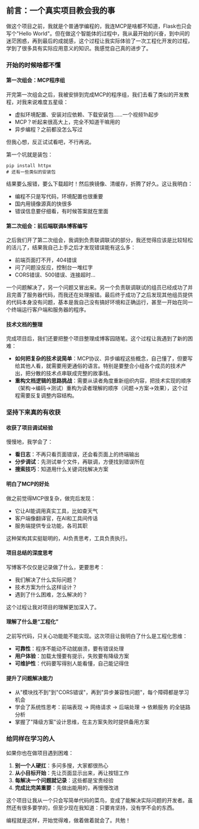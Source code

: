 
## 前言：一个真实项目教会我的事

做这个项目之前，我就是个普通学编程的，我连MCP是啥都不知道，Flask也只会写个"Hello World"。但在做这个智能体的过程中，我从最开始的兴奋，到中间的迷茫困惑，再到最后的成就感，这个过程让我实际体验了一次工程化开发的过程，学到了很多具有实际应用意义的知识。我感觉自己真的进步了。

### 开始的时候啥都不懂

#### 第一次组会：MCP程序组

开完第一次组会之后，我被安排到完成MCP的程序组，我们去看了类似的开发教程，对我来说难度五星级：

- 虚拟环境配置、安装对应依赖、下载安装包......一个视频1h起步
- MCP？听起来很高大上，完全不知道干嘛用的
- 异步编程？之前都没怎么写过

但我心想，反正试试看吧，不行再说。

第一个坑就是装包：

```
pip install httpx
# 还有一些类似的安装包
```

结果要么报错，要么下载超时！然后换镜像、清缓存，折腾了好久。这让我明白：

- 编程不只是写代码，环境配置也很重要
- 国内用镜像源真的快很多
- 错误信息要仔细看，有时候答案就在里面

#### 第二次组会：前后端联调&博客编写

之后我们开了第二次组会，我调到负责联调联试的部分，我还觉得应该是比较轻松的活儿了，结果我自己上手之后才发现错误能有这么多：

- 前端页面打不开，404错误
- 问了问题没反应，控制台一堆红字
- CORS错误、500错误、连接超时...

一个问题解决了，另一个问题又冒出来。另一个负责联调联试的组员已经成功了并且完善了服务器代码，而我还在处理报错。最后终于成功了之后发现其他组员提供的代码本身没有问题，基本是我自己没有搞好环境和正确运行，甚至一开始在同一个终端运行客户端和服务器的程序。

#### 技术文档的整理

完成项目后，我们还要把整个项目整理成博客园随笔。这个过程让我遇到了新的困难：
- **如何把复杂的技术说简单**：MCP协议、异步编程这些概念，自己懂了，但要写给其他人看，就需要用更通俗的语言。特别是要整合小组各个成员的技术产出，把分散的技术点串联成完整的故事线。
- **重构文档逻辑的思路挑战**：需要从读者角度重新组织内容，把技术实现的顺序（架构→编码→测试）重构为读者理解的顺序（问题→方案→效果），这个过程需要反复调整内容结构。

### 坚持下来真的有收获

#### 收获了项目调试经验

慢慢地，我学会了：

- **看日志**：不再只看页面错误，还会看页面上的终端输出
- **分步调试**：先测试单个文件，再联调，方便找到错误所在
- **搜索技巧**：知道用什么关键词找解决方案

#### 明白了MCP的好处

做之前觉得MCP很复杂，做完后发现：

- 它让AI能调用真实工具，比如查天气
- 客户端像翻译官，在AI和工具间传话
- 服务端提供专业功能，各司其职

这种架构其实挺聪明的，AI负责思考，工具负责执行。

#### 项目总结的深度思考

写博客不仅仅是记录做了什么，更要思考：

- 我们解决了什么实际问题？
- 技术方案为什么这样设计？
- 遇到了什么困难，怎么解决的？

这个过程让我对项目的理解更加深入了。

#### 理解了什么是“工程化”

之前写代码，只关心功能能不能实现。这次项目让我明白了什么是工程化思维：

- **可靠性**：程序不能动不动就崩溃，要有错误处理
- **用户体验**：加载太慢要有提示，失败要有降级方案
- **可维护性**：代码要写得别人能看懂，自己能记得住

#### 提升了问题解决能力

- 从"模块找不到"到"CORS错误"，再到"异步兼容性问题"，每个障碍都是学习机会
- 学会了系统性思考：前端表现 → 网络请求 → 后端处理 → 依赖服务 的全链路分析
- 掌握了"降级方案"设计思维，在主方案失败时提供备用方案

### 给同样在学习的人

如果你也在做项目遇到困难：

1. **别一个人硬扛**：多问多搜，大家都很热心
2. **从小目标开始**：先让页面显示出来，再让按钮工作
3. **每解决一个问题就记录**：这些都是宝贵经验
4. **完成比完美重要**：先做出能用的，再慢慢改进

这个项目让我从一个只会写简单代码的菜鸟，变成了能解决实际问题的开发者。虽然还有很多要学的，但至少现在我知道：只要肯坚持，没有学不会的东西。

编程就是这样，开始觉得难，做着做着就会了。共勉！
